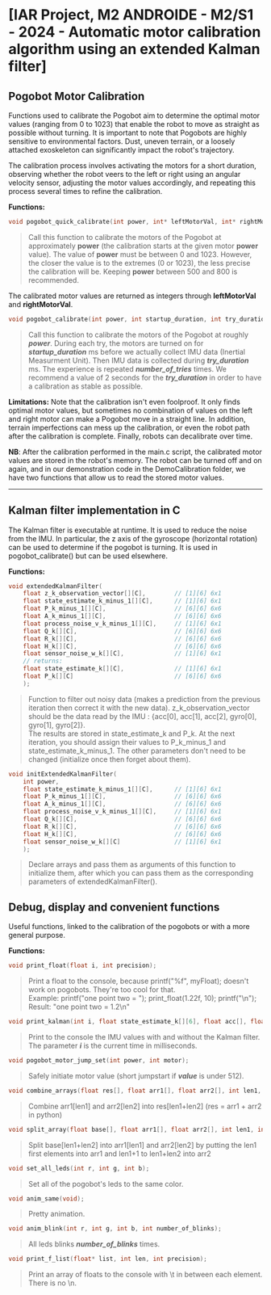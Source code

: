 
# [IAR Project, M2 ANDROIDE - M2/S1 - 2024 - Automatic motor calibration algorithm using an extended Kalman filter]


## Pogobot Motor Calibration 

Functions used to calibrate the Pogobot aim to determine the optimal motor values (ranging from 0 to 1023) that enable the robot to move as straight as possible without turning. It is important to note that Pogobots are highly sensitive to environmental factors. Dust, uneven terrain, or a loosely attached exoskeleton can significantly impact the robot's trajectory.

The calibration process involves activating the motors for a short duration, observing whether the robot veers to the left or right using an angular velocity sensor, adjusting the motor values accordingly, and repeating this process several times to refine the calibration.

**Functions:**

```C
void pogobot_quick_calibrate(int power, int* leftMotorVal, int* rightMotorVal);
```
>Call this function to calibrate the motors of the Pogobot at approximately **power** (the calibration starts at the given motor **power** value). The value of **power** must be between 0 and 1023. However, the closer the value is to the extremes (0 or 1023), the less precise the calibration will be. Keeping **power** between 500 and 800 is recommended.

The calibrated motor values are returned as integers through **leftMotorVal** and **rightMotorVal**.

```C
void pogobot_calibrate(int power, int startup_duration, int try_duration, int number_of_tries, int* leftMotorVal, int* rightMotorVal);
```

>Call this function to calibrate the motors of the Pogobot at roughly ***power***. During each try, the motors are turned on for ***startup_duration*** ms before we actually collect IMU data (Inertial Measurment Unit). Then IMU data is collected during ***try_duration*** ms. The experience is repeated ***number_of_tries*** times. We recommend a value of 2 seconds for the ***try_duration*** in order to have a calibration as stable as possible.

**Limitations:**
Note that the calibration isn't even foolproof. It only finds optimal motor values, but sometimes no combination of values on the left and right motor can make a Pogobot move in a straight line. In addition, terrain imperfections can mess up the calibration, or even the robot path after the calibration is complete. Finally, robots can decalibrate over time.

**NB**: After the calibration performed in the main.c script, the calibrated motor values are stored in the robot's memory. The robot can be turned off and on again, and in our demonstration code in the DemoCalibration folder, we have two functions that allow us to read the stored motor values.

_________________________________________________________________________________________________________ _________________________________________________________________________________________________________ _________________________________________________________________________________________________________

## Kalman filter implementation in C

The Kalman filter is executable at runtime. It is used to reduce the noise from the IMU. In particular, the z axis of the gyroscope (horizontal rotation) can be used to determine if the pogobot is turning. It is used in pogobot_calibrate() but can be used elsewhere.

**Functions:**

```C
void extendedKalmanFilter(
    float z_k_observation_vector[][C],        // [1][6] 6x1
    float state_estimate_k_minus_1[][C],      // [1][6] 6x1
    float P_k_minus_1[][C],                   // [6][6] 6x6
    float A_k_minus_1[][C],                   // [6][6] 6x6
    float process_noise_v_k_minus_1[][C],     // [1][6] 6x1
    float Q_k[][C],                           // [6][6] 6x6
    float R_k[][C],                           // [6][6] 6x6
    float H_k[][C],                           // [6][6] 6x6
    float sensor_noise_w_k[][C],              // [1][6] 6x1
    // returns:
    float state_estimate_k[][C],              // [1][6] 6x1
    float P_k[][C]                            // [6][6] 6x6
    );
```
>Function to filter out noisy data (makes a prediction from the previous iteration then correct it with the new data). z_k_observation_vector should be the data read by the IMU : {acc[0], acc[1], acc[2], gyro[0], gyro[1], gyro[2]}. <br />
>The results are stored in state_estimate_k and P_k. At the next iteration, you should assign their values to P_k_minus_1 and state_estimate_k_minus_1. The other parameters don't need to be changed (initialize once then forget about them).

```C
void initExtendedKalmanFilter(
    int power,
    float state_estimate_k_minus_1[][C],      // [1][6] 6x1
    float P_k_minus_1[][C],                   // [6][6] 6x6
    float A_k_minus_1[][C],                   // [6][6] 6x6
    float process_noise_v_k_minus_1[][C],     // [1][6] 6x1
    float Q_k[][C],                           // [6][6] 6x6
    float R_k[][C],                           // [6][6] 6x6
    float H_k[][C],                           // [6][6] 6x6
    float sensor_noise_w_k[][C]               // [1][6] 6x1
    );
```
>Declare arrays and pass them as arguments of this function to initialize them, after which you can pass them as the corresponding parameters of extendedKalmanFilter().



## Debug, display and convenient functions

Useful functions, linked to the calibration of the pogobots or with a more general purpose.

**Functions:**

```C
void print_float(float i, int precision);
```
>Print a float to the console, because printf("%f", myFloat); doesn't work on pogobots. They're too cool for that.<br />
>Example: printf("one point two = "); print_float(1.22f, 10); printf("\n"); <br />
>Result: "one point two = 1.2\n"

```C
void print_kalman(int i, float state_estimate_k[][6], float acc[], float gyro[3]);
```
>Print to the console the IMU values with and without the Kalman filter. The parameter ***i*** is the current time in milliseconds.

```C
void pogobot_motor_jump_set(int power, int motor);
```
>Safely initiate motor value (short jumpstart if ***value*** is under 512).

```C
void combine_arrays(float res[], float arr1[], float arr2[], int len1, int len2);
```
>Combine arr1[len1] and arr2[len2] into res[len1+len2] (res = arr1 + arr2 in python)

```C
void split_array(float base[], float arr1[], float arr2[], int len1, int len2);
```
>Split base[len1+len2] into arr1[len1] and arr2[len2] by putting the len1 first elements into arr1 and len1+1 to len1+len2 into arr2

```C
void set_all_leds(int r, int g, int b);
```
>Set all of the pogobot's leds to the same color.

```C
void anim_same(void);
```
>Pretty animation.

```C
void anim_blink(int r, int g, int b, int number_of_blinks);
```
>All leds blinks ***number_of_blinks*** times. 

```C
void print_f_list(float* list, int len, int precision);
```
>Print an array of floats to the console with \t in between each element. There is no \n.



